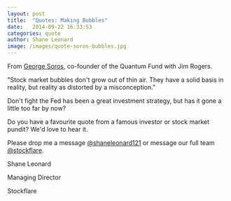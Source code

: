 ```yaml
---
layout: post
title:  "Quotes: Making Bubbles"
date:   2014-09-22 16:33:53
categories: quote
author: Shane Leonard
image: /images/quote-soros-bubbles.jpg
---
```


From [George Soros](http://en.wikipedia.org/wiki/George_Soros), co-founder of the Quantum Fund with Jim Rogers.

"Stock market bubbles don't grow out of thin air. They have a solid basis in reality, but reality as distorted by a misconception."

Don't fight the Fed has been a great investment strategy, but has it gone a little too far by now?

Do you have a favourite quote from a famous investor or stock market pundit? We'd love to hear it.

Please drop me a message [@shaneleonard121](https://twitter.com/shaneleonard121) or message our full team [@stockflare](https://twitter.com/stockflare).

Shane Leonard

Managing Director

Stockflare